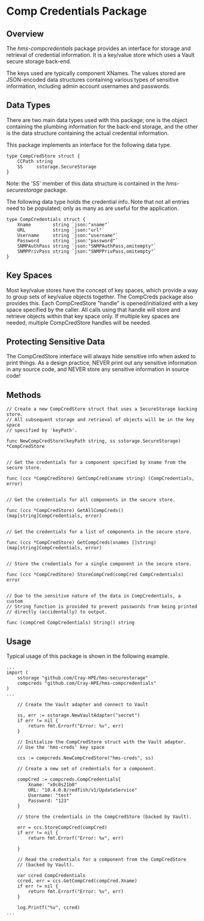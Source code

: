 # Comp Credentials Package

## Overview

The *hms-compcredentials* package provides an interface for storage and 
retrieval of credential information.  It is a key/value store which uses a 
Vault secure storage back-end.

The keys used are typically component XNames.  The values stored are
JSON-encoded data structures containing various types of sensitive information,
including admin account usernames and passwords.


## Data Types

There are two main data types used with this package; one is the object 
containing the plumbing information for the back-end storage, and the other
is the data structure containing the actual credential information.

This package implements an interface for the following data type.

```
type CompCredStore struct {
	CCPath string
	SS     sstorage.SecureStorage
}
```

Note: the 'SS' member of this data structure is contained in the 
*hms-securestorage* package.

The following data type holds the credential info.  Note that not all entries
need to be populated; only as many as are useful for the application.

```
type CompCredentials struct {
	Xname        string `json:"xname"`
	URL          string `json:"url"`
	Username     string `json:"username"`
	Password     string `json:"password"`
	SNMPAuthPass string `json:"SNMPAuthPass,omitempty"`
	SNMPPrivPass string `json:"SNMPPrivPass,omitempty"`
}
```

## Key Spaces

Most key/value stores have the concept of key spaces, which provide a way to
group sets of key/value objects together.   The CompCreds package also provides
this.  Each CompCredStore "handle" is opened/initialized with a key space 
specified by the caller.  All calls using that handle will store and retrieve
objects within that key space only.   If multiple key spaces are needed,
multiple CompCredStore handles will be needed.


## Protecting Sensitive Data

The CompCredStore interface will always hide sensitive info when asked to
print things.   As a design practice, NEVER print out any sensitive information
in any source code, and NEVER store any sensitive information in source code!


## Methods

```
// Create a new CompCredStore struct that uses a SecureStorage backing store.
// All subsequent storage and retrieval of objects will be in the key space
// specified by 'keyPath'.

func NewCompCredStore(keyPath string, ss sstorage.SecureStorage) *CompCredStore


// Get the credentials for a component specified by xname from the secure store.

func (ccs *CompCredStore) GetCompCred(xname string) (CompCredentials, error)


// Get the credentials for all components in the secure store.

func (ccs *CompCredStore) GetAllCompCreds() (map[string]CompCredentials, error)


// Get the credentials for a list of components in the secure store.

func (ccs *CompCredStore) GetCompCreds(xnames []string) (map[string]CompCredentials, error)


// Store the credentials for a single component in the secure store.

func (ccs *CompCredStore) StoreCompCred(compCred CompCredentials) error


// Due to the sensitive nature of the data in CompCredentials, a custom 
// String function is provided to prevent passwords from being printed 
// directly (accidentally) to output.

func (compCred CompCredentials) String() string
```

## Usage

Typical usage of this package is shown in the following example.

```
...
import (
    sstorage "github.com/Cray-HPE/hms-securestorage"
    compcreds "github.com/Cray-HPE/hms-compcredentials"
)
...

    // Create the Vault adapter and connect to Vault

    ss, err := sstorage.NewVaultAdapter("secret")
    if err != nil {
        return fmt.Errorf("Error: %v", err)
    }

    // Initialize the CompCredStore struct with the Vault adapter.
	// Use the 'hms-creds' key space

    ccs := compcreds.NewCompCredStore("hms-creds", ss)

    // Create a new set of credentials for a component.

    compCred := compcreds.CompCredentials{
        Xname: "x0c0s21b0"
        URL: "10.4.0.8/redfish/v1/UpdateService"
        Username: "test"
        Password: "123"
    }

    // Store the credentials in the CompCredStore (backed by Vault).

    err = ccs.StoreCompCred(compCred)
    if err != nil {
        return fmt.Errorf("Error: %v", err)
        
    }

    // Read the credentials for a component from the CompCredStore
    // (backed by Vault).

    var ccred CompCredentials
    ccred, err = ccs.GetCompCred(compCred.Xname)
    if err != nil {
        return fmt.Errorf("Error: %v", err)
    }

    log.Printf("%v", ccred)
...
```



